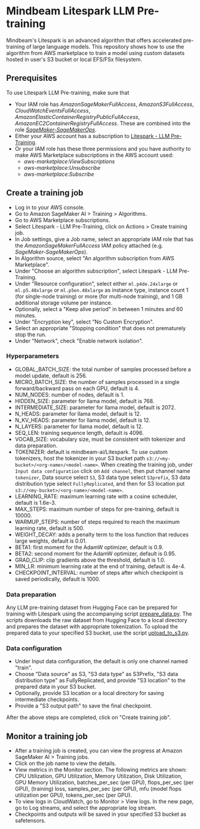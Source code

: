 # Mindbeam Litespark LLM Pre-training
Mindbeam's Litespark is an advanced algorithm that offers accelerated pre-training of large language models. This repository shows how to use the algorithm from AWS marketplace to train a model using custom datasets hosted in user's S3 bucket or local EFS/FSx filesystem.

## Prerequisites
To use Litespark LLM Pre-training, make sure that
- Your IAM role has *AmazonSageMakerFullAccess*, *AmazonS3FullAccess*, *CloudWatchEventsFullAccess*, *AmazonElasticContainerRegistryPublicFullAccess*, *AmazonEC2ContainerRegistryFullAccess*. These are combined into the role [*SageMaker-SageMakerOps*](arn:aws:iam::975050170529:role/service-role/SageMaker-SageMakerOps).
- Either your AWS account has a subscription to [Litespark - LLM Pre-Training](https://aws.amazon.com/marketplace/pp/prodview-q76fxekgwhezc?sr=0-1&ref_=beagle&applicationId=AWSMPContessa).
- Or your IAM role has these three permissions and you have authority to make AWS Marketplace subscriptions in the AWS account used:
  - *aws-marketplace:ViewSubscriptions*
  - *aws-marketplace:Unsubscribe*
  - *aws-marketplace:Subscribe*

## Create a training job
- Log in to your AWS console.
- Go to Amazon SageMaker AI > Training > Algorithms.
- Go to AWS Marketplace subscriptions.
- Select Litespark - LLM Pre-Training, click on Actions > Create training job.
- In Job settings, give a Job name, select an appropriate IAM role that has the *AmazonSageMakerFullAccess* IAM policy attached (e.g. *SageMaker-SageMakerOps*).
- In Algorithm source, select "An algorithm subscription from AWS Marketplace".
- Under "Choose an algorithm subscription", select Litespark - LLM Pre-Training.
- Under "Resource configuration", select either `ml.p4de.24xlarge` or `ml.p5.48xlarge` or `ml.p5en.48xlarge` as instance type, instance count 1 (for single-node training) or more (for multi-node training), and 1 GB additional storage volume per instance.
- Optionally, select a "Keep alive period" in between 1 minutes and 60 minutes.
- Under "Encryption key", select "No Custom Encryption".
- Select an appropriate "Stopping condition" that does not prematurely stop the run.
- Under "Network", check "Enable network isolation".

### Hyperparameters
- GLOBAL_BATCH_SIZE: the total number of samples processed before a model update, default is 256.
- MICRO_BATCH_SIZE: the number of samples processed in a single forward/backward pass on each GPU, default is 4.
- NUM_NODES: number of nodes, default is 1.
- HIDDEN_SIZE: parameter for llama model, default is 768.
- INTERMEDIATE_SIZE: parameter for llama model, default is 2072.
- N_HEADS: parameter for llama model, default is 12.
- N_KV_HEADS: parameter for llama model, default is 12.
- N_LAYERS: parameter for llama model, default is 12.
- SEQ_LEN: training sequence length, default is 4096.
- VOCAB_SIZE: vocabulary size, must be consistent with tokenizer and data preparation.
- TOKENIZER: default is mindbeam-ai/Litespark. To use custom tokenizers, host the tokenizer in your S3 bucket path `s3://<my-bucket>/<org-name>/<model-name>`. When creating the training job, under `Input data configuration` click on `Add channel`, then put channel name `tokenizer`, Data source select `S3`, S3 data type select `S3prefix`, S3 data distribution type select `FullyReplicated`, and then for S3 location put `s3://<my-bucket>/<org-name>/<model-name>`. 
- LEARNING_RATE: maximum learning rate with a cosine scheduler, default is 1.6e-3.
- MAX_STEPS: maximum number of steps for pre-training, default is 10000.
- WARMUP_STEPS: number of steps required to reach the maximum learning rate, default is 500.
- WEIGHT_DECAY: adds a penalty term to the loss function that reduces large weights, default is 0.01.
- BETA1: first moment for the AdamW optimizer, default is 0.9.
- BETA2: second moment for the AdamW optimizer, default is 0.95.
- GRAD_CLIP: clip gradients above the threshold, default is 1.0.
- MIN_LR: minimum learning rate at the end of training, default is 4e-4.
- CHECKPOINT_INTERVAL: number of steps after which checkpoint is saved periodically, default is 1000.

### Data preparation
Any LLM pre-training dataset from Hugging Face can be prepared for training with Litespark using the accompanying script [prepare_data.py](https://github.com/Mindbeam-AI/Litespark-aws-marketplace/blob/main/prepare_dataset/prepare_data.py). The scripts downloads the raw dataset from Hugging Face to a local directory and prepares the dataset with appropriate tokenization. To upload the prepared data to your specified S3 bucket, use the script [upload_to_s3.py](https://github.com/Mindbeam-AI/Litespark-aws-marketplace/blob/main/prepare_dataset/upload_to_s3.py).

### Data configuration
- Under Input data configuration, the default is only one channel named "train".
- Choose "Data source" as S3, "S3 data type" as S3Prefix, "S3 data distribution type" as FullyReplicated, and provide "S3 location" to the prepared data in your S3 bucket.
- Optionally, provide S3 location or a local directory for saving intermediate checkpoints.
- Provide a "S3 output path" to save the final checkpoint.

After the above steps are completed, click on "Create training job". 

## Monitor a training job
- After a training job is created, you can view the progress at Amazon SageMaker AI > Training jobs.
- Click on the job name to view the details.
- View metrics in the Monitor section. The following metrics are shown: CPU Utilization, GPU Utilization, Memory Utilization, Disk Utilization, GPU Memory Utilization, batches_per_sec (per GPU), flops_per_sec (per GPU), (training) loss, samples_per_sec (per GPU), mfu (model flops utilization per GPU), tokens_per_sec (per GPU).
- To view logs in CloudWatch, go to Monitor > View logs. In the new page, go to Log streams, and select the appropriate log stream.
- Checkpoints and outputs will be saved in your specified S3 bucket as safetensors.

